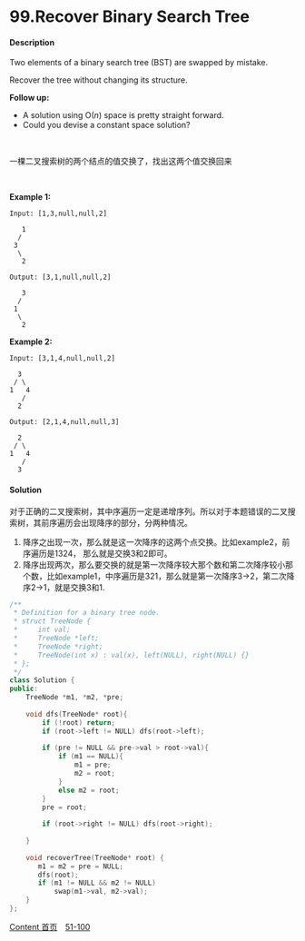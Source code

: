 # 99.Recover Binary Search Tree

#### Description

Two elements of a binary search tree (BST) are swapped by mistake.

Recover the tree without changing its structure.

**Follow up:**

- A solution using O(*n*) space is pretty straight forward.
- Could you devise a constant space solution?

<br>

一棵二叉搜索树的两个结点的值交换了，找出这两个值交换回来

<br>

**Example 1:**

```
Input: [1,3,null,null,2]

   1
  /
 3
  \
   2

Output: [3,1,null,null,2]

   3
  /
 1
  \
   2
```

**Example 2:**

```
Input: [3,1,4,null,null,2]

  3
 / \
1   4
   /
  2

Output: [2,1,4,null,null,3]

  2
 / \
1   4
   /
  3
```



#### Solution

对于正确的二叉搜索树，其中序遍历一定是递增序列。所以对于本题错误的二叉搜索树，其前序遍历会出现降序的部分，分两种情况。

1. 降序之出现一次，那么就是这一次降序的这两个点交换。比如example2，前序遍历是1324， 那么就是交换3和2即可。
2. 降序出现两次，那么要交换的就是第一次降序较大那个数和第二次降序较小那个数，比如example1，中序遍历是321，那么就是第一次降序3->2，第二次降序2->1，就是交换3和1.


```c++
/**
 * Definition for a binary tree node.
 * struct TreeNode {
 *     int val;
 *     TreeNode *left;
 *     TreeNode *right;
 *     TreeNode(int x) : val(x), left(NULL), right(NULL) {}
 * };
 */
class Solution {
public:
    TreeNode *m1, *m2, *pre;
    
    void dfs(TreeNode* root){
        if (!root) return;
        if (root->left != NULL) dfs(root->left);
        
        if (pre != NULL && pre->val > root->val){
            if (m1 == NULL){
                m1 = pre;
                m2 = root;
            }
            else m2 = root;
        }
        pre = root;
        
        if (root->right != NULL) dfs(root->right);
        
    }
    
    void recoverTree(TreeNode* root) {
       m1 = m2 = pre = NULL;
       dfs(root);
       if (m1 != NULL && m2 != NULL) 
           swap(m1->val, m2->val);
    }
};
```



[Content   首页](../README.md)&emsp;[51-100](../51-100.md)

